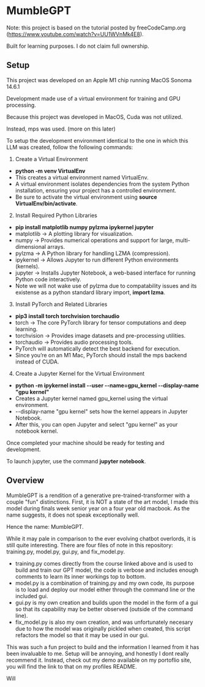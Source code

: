 # MumbleGPT

Note: this project is based on the tutorial posted by freeCodeCamp.org (https://www.youtube.com/watch?v=UU1WVnMk4E8). 

Built for learning purposes. I do not claim full ownership.

## Setup

This project was developed on an Apple M1 chip running MacOS Sonoma 14.6.1

Development made use of a virtual environment for training and GPU processing.

Because this project was developed in MacOS, Cuda was not utilized.

Instead, mps was used. (more on this later)

To setup the development environment identical to the one in which this LLM was created, follow the following commands:

1. Create a Virtual Environment
- **python -m venv VirtualEnv**
- This creates a virtual environment named VirtualEnv.
- A virtual environment isolates dependencies from the system Python installation, ensuring your project has a controlled environment.
- Be sure to activate the virtual environment using **source VirtualEnv/bin/activate**.

2. Install Required Python Libraries
- **pip install matplotlib numpy pylzma ipykernel jupyter**
- matplotlib → A plotting library for visualization.
- numpy → Provides numerical operations and support for large, multi-dimensional arrays.
- pylzma → A Python library for handling LZMA (compression).
- ipykernel → Allows Jupyter to run different Python environments (kernels).
- jupyter → Installs Jupyter Notebook, a web-based interface for running Python code interactively.
- Note we will not wake use of pylzma due to compatability issues and its existense as a python standard library import, **import lzma**.
  
3. Install PyTorch and Related Libraries
- **pip3 install torch torchvision torchaudio**
- torch → The core PyTorch library for tensor computations and deep learning.
- torchvision → Provides image datasets and pre-processing utilities.
- torchaudio → Provides audio processing tools.
- PyTorch will automatically detect the best backend for execution.
- Since you’re on an M1 Mac, PyTorch should install the mps backend instead of CUDA.
  
4. Create a Jupyter Kernel for the Virtual Environment
- **python -m ipykernel install --user --name=gpu_kernel --display-name "gpu kernel"**
- Creates a Jupyter kernel named gpu_kernel using the virtual environment.
- --display-name "gpu kernel" sets how the kernel appears in Jupyter Notebook.
- After this, you can open Jupyter and select "gpu kernel" as your notebook kernel.

Once completed your machine should be ready for testing and development.

To launch jupyter, use the command **jupyter notebook**.

## Overview

MumbleGPT is a rendition of a generative pre-trained-transformer with a couple "fun" distinctions.
First, it is NOT a state of the art model, I made this model during finals week senior year on a four year old macbook.
As the name suggests, it does not speak exceptionally well.

Hence the name: MumbleGPT.

While it may pale in comparison to the ever evolving chatbot overlords, it is still quite interesting.
There are four files of note in this repository: training.py, model.py, gui.py, and fix_model.py.
- training.py comes directly from the course linked above and is used to build and train our GPT model, the code is verbose and includes enough comments to learn its inner workings top to bottom.
- model.py is a combination of training.py and my own code, its purpose is to load and deploy our model either through the command line or the included gui.
- gui.py is my own creation and builds upon the model in the form of a gui so that its capability may be better observed (outside of the command line).
- fix_model.py is also my own creation, and was unfortunately necesary due to how the model was originally pickled when created, this script refactors the model so that it may be used in our gui.

This was such a fun project to build and the information I learned from it has been invaluable to me.
Setup will be annoying, and honestly I dont really recommend it.
Instead, check out my demo available on my portoflio site, you will find the link to that on my profiles README.

Will
